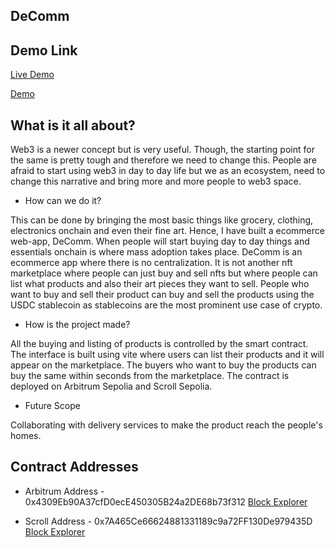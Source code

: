 ## DeComm

## Demo Link

[Live Demo](https://de-comm.vercel.app/)

[Demo](https://www.youtube.com/watch?v=sgJ_7gWOGg0)

## What is it all about?
Web3 is a newer concept but is very useful. Though, the starting point for the same is pretty tough and therefore we need to change this. People are afraid to start using web3 in day to day life but we as an ecosystem, need to change this narrative and bring more and more people to web3 space. 

- How can we do it?

This can be done by bringing the most basic things like grocery, clothing, electronics onchain and even their fine art. Hence, I have built a ecommerce web-app, DeComm. When people will start buying day to day things and essentials onchain is where mass adoption takes place. DeComm is an ecommerce app where there is no centralization. It is not another nft marketplace where people can just buy and sell nfts but where people can list what products and also their art pieces they want to sell. People who want to buy and sell their product can buy and sell the products using the USDC stablecoin as stablecoins are the most prominent use case of  crypto. 

- How is the project made?

All the buying and listing of products is controlled by the smart contract. The interface is built using vite where users can list their products and it will appear on the marketplace. The buyers who want to buy the products can buy the same within seconds from the marketplace. The contract is deployed on Arbitrum Sepolia and Scroll Sepolia.


- Future Scope

Collaborating with delivery services to make the product reach the people's homes.

## Contract Addresses
- Arbitrum
Address - 0x4309Eb90A37cfD0ecE450305B24a2DE68b73f312
[Block Explorer](https://sepolia.arbiscan.io/address/0x4309eb90a37cfd0ece450305b24a2de68b73f312)

- Scroll
Address - 0x7A465Ce66624881331189c9a72FF130De979435D
[Block Explorer](https://sepolia.scrollscan.com/address/0x7a465ce66624881331189c9a72ff130de979435d)


